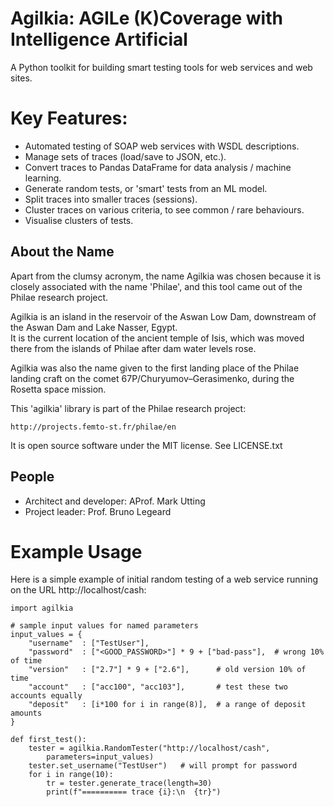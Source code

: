# Agilkia: AGILe (K)Coverage with Intelligence Artificial

A Python toolkit for building smart testing tools for web services and web sites.


# Key Features:

* Automated testing of SOAP web services with WSDL descriptions.
* Manage sets of traces (load/save to JSON, etc.).
* Convert traces to Pandas DataFrame for data analysis / machine learning.
* Generate random tests, or 'smart' tests from an ML model.
* Split traces into smaller traces (sessions).
* Cluster traces on various criteria, to see common / rare behaviours.
* Visualise clusters of tests.
 

## About the Name

Apart from the clumsy acronym, the name Agilkia was chosen because
it is closely associated with the name 'Philae', and this tool
came out of the Philae research project.

Agilkia is an island in the reservoir of the Aswan Low Dam, 
downstream of the Aswan Dam and Lake Nasser, Egypt.  
It is the current location of the ancient temple of Isis, which was 
moved there from the islands of Philae after dam water levels rose.
    
Agilkia was also the name given to the first landing place of the
Philae landing craft on the comet 67P/Churyumov–Gerasimenko,
during the Rosetta space mission.

This 'agilkia' library is part of the Philae research project:

    http://projects.femto-st.fr/philae/en

It is open source software under the MIT license.
See LICENSE.txt

## People

* Architect and developer: AProf. Mark Utting
* Project leader: Prof. Bruno Legeard


# Example Usage

Here is a simple example of initial random testing of a web service
running on the URL http://localhost/cash:
```
import agilkia

# sample input values for named parameters
input_values = {
    "username"  : ["TestUser"],
    "password"  : ["<GOOD_PASSWORD>"] * 9 + ["bad-pass"],  # wrong 10% of time
    "version"   : ["2.7"] * 9 + ["2.6"],      # old version 10% of time
    "account"   : ["acc100", "acc103"],       # test these two accounts equally
    "deposit"   : [i*100 for i in range(8)],  # a range of deposit amounts
}

def first_test():
    tester = agilkia.RandomTester("http://localhost/cash",
        parameters=input_values)
    tester.set_username("TestUser")   # will prompt for password
    for i in range(10):
        tr = tester.generate_trace(length=30)
        print(f"========== trace {i}:\n  {tr}")
```

